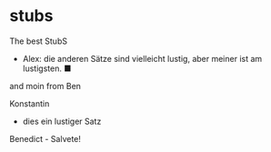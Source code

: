 # stubs
The best StubS

- Alex: die anderen Sätze sind vielleicht lustig, aber meiner ist am lustigsten. ■

and moin from Ben

Konstantin
- dies ein lustiger Satz

Benedict - Salvete!
